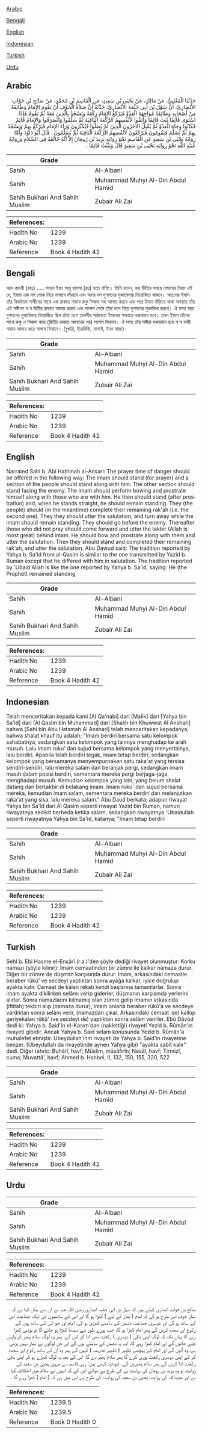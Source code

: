 [Arabic](#arabic)

[Bengali](#bengali)

[English](#english)

[Indonesian](#indonesian)

[Turkish](#turkish)

[Urdu](#urdu)

## Arabic


<div dir="rtl" lang="ar" style={{fontSize:'larger',backgroundColor:'#f8f9fa',padding:20}}>
حَدَّثَنَا الْقَعْنَبِيُّ، عَنْ مَالِكٍ، عَنْ يَحْيَى بْنِ سَعِيدٍ، عَنِ الْقَاسِمِ بْنِ مُحَمَّدٍ، عَنْ صَالِحِ بْنِ خَوَّاتٍ الأَنْصَارِيِّ، أَنَّ سَهْلَ بْنَ أَبِي حَثْمَةَ الأَنْصَارِيَّ، حَدَّثَهُ أَنَّ صَلاَةَ الْخَوْفِ أَنْ يَقُومَ الإِمَامُ وَطَائِفَةٌ مِنْ أَصْحَابِهِ وَطَائِفَةٌ مُوَاجِهَةَ الْعَدُوِّ فَيَرْكَعُ الإِمَامُ رَكْعَةً وَيَسْجُدُ بِالَّذِينَ مَعَهُ ثُمَّ يَقُومُ فَإِذَا اسْتَوَى قَائِمًا ثَبَتَ قَائِمًا وَأَتَمُّوا لأَنْفُسِهِمُ الرَّكْعَةَ الْبَاقِيَةَ ثُمَّ سَلَّمُوا وَانْصَرَفُوا وَالإِمَامُ قَائِمٌ فَكَانُوا وِجَاهَ الْعَدُوِّ ثُمَّ يُقْبِلُ الآخَرُونَ الَّذِينَ لَمْ يُصَلُّوا فَيُكَبِّرُونَ وَرَاءَ الإِمَامِ فَيَرْكَعُ بِهِمْ وَيَسْجُدُ بِهِمْ ثُمَّ يُسَلِّمُ فَيَقُومُونَ فَيَرْكَعُونَ لأَنْفُسِهِمُ الرَّكْعَةَ الْبَاقِيَةَ ثُمَّ يُسَلِّمُونَ ‏.‏ قَالَ أَبُو دَاوُدَ وَأَمَّا رِوَايَةُ يَحْيَى بْنِ سَعِيدٍ عَنِ الْقَاسِمِ نَحْوُ رِوَايَةِ يَزِيدَ بْنِ رُومَانَ إِلاَّ أَنَّهُ خَالَفَهُ فِي السَّلاَمِ وَرِوَايَةُ عُبَيْدِ اللَّهِ نَحْوُ رِوَايَةِ يَحْيَى بْنِ سَعِيدٍ قَالَ وَيَثْبُتُ قَائِمًا ‏.‏
</div>
<div style={{backgroundColor:'#f8f9fa',padding:20, marginBottom: 10}}><table> <thead> <tr> <th>Grade</th> <th></th> </tr> </thead> <tbody> <tr><td>Sahih</td><td>Al-Albani</td></tr><tr><td>Sahih</td><td>Muhammad Muhyi Al-Din Abdul Hamid</td></tr><tr><td>Sahih Bukhari And Sahih Muslim</td><td>Zubair Ali Zai</td></tr></tbody></table><table> <thead> <tr> <th>References:</th> <th></th> </tr> </thead> <tbody><tr><td>Hadith No</td><td>1239</td></tr><tr><td>Arabic No</td><td>1239</td></tr><tr><td>Reference</td><td>Book 4 Hadith 42</td></tr></tbody></table></div>

## Bengali


<div dir="ltr" lang="bn" style={{fontSize:'larger',backgroundColor:'#f8f9fa',padding:20}}>
আল কানবী (রহঃ) ..... সাহল ইবন আবু হাসমা (রাঃ) হতে বর্ণিত। তিনি বলেন, ভয় ভীতির সময়ে নামাযের নিয়ম এই যে, ইমাম এক দল লোক নিয়ে নামাযে দাঁড়াবে এবং অপর দল দুশমনের মুকাবেলায় নিয়োজিত থাকবে। অতঃপর ইমাম তাঁর নিকটতম সাথীদের সাথে এক রাকাত নামায রুকু সিজদা সহ আদায় করবে এবং পরে ইমাম দাঁড়িয়ে থাকা অবস্থায় তাঁর এই সঙ্গীগণ স্ব স্ব দ্বিতীয় রাকাত আদায় করবে এবং সালাম শেষে তাঁরা চলে গিয়ে দুশমনের মুকাবিলা করবে। ঐ সময় যারা দুশমনের মুকাবিলায় নিয়োজিত ছিল তাঁরা এসে তাকবীর পাঠানতে ইমামের পশ্চাতে দণ্ডায়মান হবে। তখন ইমাম তাঁদের সাথে রুকু ও সিজদা করে (দ্বিতীয় রাকাত আদায়ের পর) সালাম ফিরাবে। ঐ সময় তাঁর সঙ্গীরা দণ্ডায়মান হয়ে স্ব স্ব বাকী নামায আদায় করে সালাম ফিরাবে। (বুখারি, তিরমিজি, নাসাঈ, ইবন মাজা)।
</div>
<div style={{backgroundColor:'#f8f9fa',padding:20, marginBottom: 10}}><table> <thead> <tr> <th>Grade</th> <th></th> </tr> </thead> <tbody> <tr><td>Sahih</td><td>Al-Albani</td></tr><tr><td>Sahih</td><td>Muhammad Muhyi Al-Din Abdul Hamid</td></tr><tr><td>Sahih Bukhari And Sahih Muslim</td><td>Zubair Ali Zai</td></tr></tbody></table><table> <thead> <tr> <th>References:</th> <th></th> </tr> </thead> <tbody><tr><td>Hadith No</td><td>1239</td></tr><tr><td>Arabic No</td><td>1239</td></tr><tr><td>Reference</td><td>Book 4 Hadith 42</td></tr></tbody></table></div>

## English


<div dir="ltr" lang="en" style={{fontSize:'larger',backgroundColor:'#f8f9fa',padding:20}}>
Narrated Sahl b. Abi Hathmah al-Ansari: The prayer time of danger should be offered in the following way: The imam should stand (for prayer) and a section of the people should stand along with him. The other section should stand facing the enemy. The imam should perform bowing and prostrate himself along with those who are with him. He then should stand (after prostration) and, when he stands straight, he should remain standing. They (the people) should (in the meantime) complete their remaining rak'ah (i.e. the second one). They they should utter the salutation, and turn away while the imam should remain standing. They should go before the enemy. Thereafter those who did not pray should come forward and utter the takbir (Allah is most great) behind imam. He should bow and prostrate along with them and utter the salutation. Then they should stand and completed their remaining rak'ah, and utter the salutation. Abu Dawud said: The tradition reported by Yahya b. Sa'id from al-Qasim is similar to the one transmitted by Yazid b. Ruman except that he differed with him in salutation. The tradition reported by 'Ubaid Allah is like the one reported by Yahya b. Sa'id, saying: He (the Prophet) remained standing
</div>
<div style={{backgroundColor:'#f8f9fa',padding:20, marginBottom: 10}}><table> <thead> <tr> <th>Grade</th> <th></th> </tr> </thead> <tbody> <tr><td>Sahih</td><td>Al-Albani</td></tr><tr><td>Sahih</td><td>Muhammad Muhyi Al-Din Abdul Hamid</td></tr><tr><td>Sahih Bukhari And Sahih Muslim</td><td>Zubair Ali Zai</td></tr></tbody></table><table> <thead> <tr> <th>References:</th> <th></th> </tr> </thead> <tbody><tr><td>Hadith No</td><td>1239</td></tr><tr><td>Arabic No</td><td>1239</td></tr><tr><td>Reference</td><td>Book 4 Hadith 42</td></tr></tbody></table></div>

## Indonesian


<div dir="ltr" lang="id" style={{fontSize:'larger',backgroundColor:'#f8f9fa',padding:20}}>
Telah menceritakan kepada kami [Al Qa'nabi] dari [Malik] dari [Yahya bin Sa'id] dari [Al Qasim bin Muhammad] dari [Shalih bin Khuwwat Al Anshari] bahwa [Sahl bin Abu Hatsmah Al Anshari] telah menceritakan kepadanya, bahwa shalat khauf itu adalah; "Imam berdiri bersama satu kelompok sahabatnya, sedangkan satu kelompok yang lainnya menghadap ke arah musuh. Lalu imam ruku' dan sujud bersama kelompok yang menyertainya, lalu berdiri. Apabila telah berdiri tegak, imam tetap berdiri, sedangkan kelompok yang bersamanya menyempurnakan satu raka'at yang tersisa sendiri-sendiri, lalu mereka salam dan beranjak pergi, sedangkan imam masih dalam posisi berdiri, sementara mereka pergi berjaga-jaga menghadapi musuh. Kemudian kelompok yang lain, yang belum shalat datang dan bertakbir di belakang imam. Imam ruku' dan sujud bersama mereka, kemudian imam salam, sementara mereka berdiri dan melanjutkan raka'at yang sisa, lalu mereka salam." Abu Daud berkata; adapun riwayat Yahya bin Sa'id dari Al Qasim seperti riwayat Yazid bin Ruman, namun riwayatnya sedikit berbeda ketika salam, sedangkan riwayatnya 'Ubaidullah seperti riwayatnya Yahya bin Sa'id, katanya; "Imam tetap berdiri
</div>
<div style={{backgroundColor:'#f8f9fa',padding:20, marginBottom: 10}}><table> <thead> <tr> <th>Grade</th> <th></th> </tr> </thead> <tbody> <tr><td>Sahih</td><td>Al-Albani</td></tr><tr><td>Sahih</td><td>Muhammad Muhyi Al-Din Abdul Hamid</td></tr><tr><td>Sahih Bukhari And Sahih Muslim</td><td>Zubair Ali Zai</td></tr></tbody></table><table> <thead> <tr> <th>References:</th> <th></th> </tr> </thead> <tbody><tr><td>Hadith No</td><td>1239</td></tr><tr><td>Arabic No</td><td>1239</td></tr><tr><td>Reference</td><td>Book 4 Hadith 42</td></tr></tbody></table></div>

## Turkish


<div dir="ltr" lang="tr" style={{fontSize:'larger',backgroundColor:'#f8f9fa',padding:20}}>
Sehl b. Ebi Hasme el-Ensârî (r.a.)'den şöyle dediği rivayet olunmuştur: Korku namazı (şöyle kılınır): îmam cemaatinden bir zümre ile kalkar namaza durur. Diğer bir zümre de düşman karşısında durur. İmam, arkasındaki cemaatle beraber rükû’ ve secdeyi yaptıktan son­ra ayağa kalkar, iyice doğrulup ayakta kalır. Cemaat de kalan rekatı kendi başlarına tamamlarlar. Sonra imam ayakta dikilirken selâmı verip giderler, düşmanın karşısında yerlerini alırlar. Sonra namazlarını kılmamış olan zümre gelip imamın arkasında (iftitah) tekbiri alıp (namaza durur), imam onlarla beraber rükû'a ve secdeye vardıktan sonra selâm verir, (namazdan çıkar. Arkasındaki cemaat ise) kalkıp geriyekalan rükû' (ve secdeyi de) yaptıktan sonra selâm verirler. Ebû Dâvûd dedi ki: Yahya b. Said'in el-Kasım'dan (naklettiği) rivayeti Yezid b. Rûmân'ın rivayeti gibidir. Ancak Yahya b. Said se­lam konusunda Yezid b. Rûmân'a muhalefet etmiştir. Ubeydullah'ınm rivayeti de Yahya b. Said'in rivayetine benzer. (Ubeydullah da riva­yetinde aynen Yahya gibi) "ayakta sabit kalır" dedi. Diğer tahric: Buhârî, havf; Müslim, müsâfirîn; Nesâî, havf; Tirmizî, cuma; Muvattâ', havf; Ahmed b. Hanbel, II, 132, 150, 155, 320, 522
</div>
<div style={{backgroundColor:'#f8f9fa',padding:20, marginBottom: 10}}><table> <thead> <tr> <th>Grade</th> <th></th> </tr> </thead> <tbody> <tr><td>Sahih</td><td>Al-Albani</td></tr><tr><td>Sahih</td><td>Muhammad Muhyi Al-Din Abdul Hamid</td></tr><tr><td>Sahih Bukhari And Sahih Muslim</td><td>Zubair Ali Zai</td></tr></tbody></table><table> <thead> <tr> <th>References:</th> <th></th> </tr> </thead> <tbody><tr><td>Hadith No</td><td>1239</td></tr><tr><td>Arabic No</td><td>1239</td></tr><tr><td>Reference</td><td>Book 4 Hadith 42</td></tr></tbody></table></div>

## Urdu


<div dir="rtl" lang="ur" style={{fontSize:'larger',backgroundColor:'#f8f9fa',padding:20}}>

</div>
<div style={{backgroundColor:'#f8f9fa',padding:20, marginBottom: 10}}><table> <thead> <tr> <th>Grade</th> <th></th> </tr> </thead> <tbody> <tr><td>Sahih</td><td>Al-Albani</td></tr><tr><td>Sahih</td><td>Muhammad Muhyi Al-Din Abdul Hamid</td></tr><tr><td>Sahih Bukhari And Sahih Muslim</td><td>Zubair Ali Zai</td></tr></tbody></table><table> <thead> <tr> <th>References:</th> <th></th> </tr> </thead> <tbody><tr><td>Hadith No</td><td>1239</td></tr><tr><td>Arabic No</td><td>1239</td></tr><tr><td>Reference</td><td>Book 4 Hadith 42</td></tr></tbody></table></div>


<div dir="rtl" lang="ur" style={{fontSize:'larger',backgroundColor:'#f8f9fa',padding:20}}>
صالح بن خوات انصاری کہتے ہیں کہ سہل بن ابی حثمہ انصاری رضی اللہ عنہ نے ان سے بیان کیا ہے کہ نماز خوف اس طرح ہو گی کہ امام ( نماز کے لیے ) کھڑا ہو گا اور اس کے ساتھیوں کی ایک جماعت اس کے ساتھ ہو گی اور دوسری جماعت دشمن کے سامنے کھڑی ہو گی، امام اور جو اس کے ساتھ ہوں گے رکوع اور سجدہ کریں گے پھر امام کھڑا ہو گا، جب پورے طور سے سیدھا کھڑا ہو جائے گا تو یونہی کھڑا رہے گا یہاں تک کہ لوگ اپنی باقی ( دوسری ) رکعت بھی ادا کر لیں گے، پھر وہ لوگ سلام پھیر کر واپس چلے جائیں گے اور امام کھڑا رہے گا، اب یہ دشمن کے سامنے ہوں گے اور جن لوگوں نے نماز نہیں پڑھی ہے، وہ آئیں گے اور امام کے پیچھے تکبیر ( تکبیر تحریمہ ) کہیں گے پھر وہ ان کے ساتھ رکوع اور سجدہ کر کے اپنی دوسری رکعت پوری کرے گا پھر سلام پھیر دے گا، اس کے بعد یہ لوگ کھڑے ہو کر اپنی باقی رکعت ادا کریں گے پھر سلام پھیریں گے۔ ابوداؤد کہتے ہیں: رہی قاسم سے مروی یحییٰ بن سعید کی روایت تو وہ یزید بن رومان کی روایت ہی کی طرح ہے سوائے اس کے کہ انہوں نے سلام میں اختلاف کیا ہے اور عبیداللہ کی روایت یحییٰ بن سعید کی روایت کی طرح ہے اس میں ہے کہ ( امام ) کھڑا رہے گا ۔
</div>
<div style={{backgroundColor:'#f8f9fa',padding:20, marginBottom: 10}}><table> <thead> <tr> <th>References:</th> <th></th> </tr> </thead> <tbody><tr><td>Hadith No</td><td>1239.5</td></tr><tr><td>Arabic No</td><td>1239.5</td></tr><tr><td>Reference</td><td>Book 0 Hadith 0</td></tr></tbody></table></div>